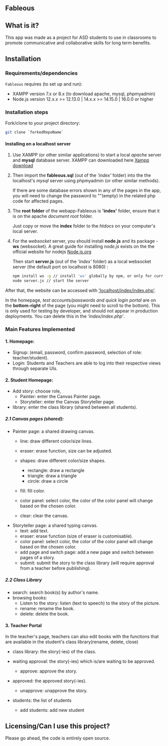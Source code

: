 ## Fableous


## What is it?
This app was made as a project for ASD students to use in classrooms to promote communicative and collaborative skills for long term benefits.

## Installation

### Requirements/dependencies

`Fableous` requires (to set up and run): 
- XAMPP version 7.x or 8.x (to download apache, mysql, phpmyadmin)
- Node.js version 12.x.x >= 12.13.0 | 14.x.x >= 14.15.0 | 16.0.0 or higher  

### Installation steps

Fork/clone to your project directory:

```sh
git clone `forkedRepoName`
```
#### Installing on a localhost server

1. Use XAMPP (or other similar applications) to start a local *apache* server and **mysql** database server. XAMPP can downloaded here [Xampp download](https://www.apachefriends.org/download.html)

2. Then import the **fableous.sql** (out of the *'index'* folder) into the the localhost's *mysql* server using phpmyadmin (or other similar methods). 

   If there are some database errors shown in any of the pages in the app, you will need to change the password to ""(empty) in the related php code for affected pages.

3. The **root folder** of the webapp-Fableous is **'index'** folder, ensure that it is on the apache *document root* folder. 

   Just copy or move the **index** folder to the *htdocs* on your computer's local server.

4. For the *websocket* server, you should install **node.js** and its package - **ws** (websocket). A great guide for installing *node.js* exists on the the official website for nodejs [Node.js.org](https://nodejs.org/en/)

   Then start **server.js** (out of the *'index'* folder) as a local websocket server (the default port on localhost is 8080) : 

   ```bash
   npm install ws -g // install 'ws' globally by npm, or only for current user without '-g'
   node server.js // start the server
   ```

After that, the website can be accessed with ['localhost/index/index.php'](localhost/index/index.php). 

In the homepage, *test accounts/passwords and quick login portal* are on the **bottom-right** of the page (you might need to scroll to the bottom). This is only used for testing by developer, and should not appear in production deployments. You can delete this in the *'index/index.php'*.


### Main Features Implemented

#### 1. Homepage:

- Signup: (email, password, confirm password, selection of role: teacher/student).
- Login: Students and Teachers are able to log into their respective views through separate UIs.

#### 2. Student Homepage:

- Add story: choose role,
  - Painter: enter the Canvas Painter page.
  - Storyteller: enter the Canvas Storyteller page.
- library: enter the class library (shared between all students).

##### 2.1 Canvas pages (shared):

- Painter page: a shared drawing canvas.
  - line: draw different color/size lines.
  - eraser: erase function, size can be adjusted.
  - shapes: draw different color/size shapes.
    - rectangle: draw a rectangle
    - triangle: draw a triangle
    - circle: draw a circle
    
  - fill: fill color.
  - color panel: select color, the color of the color panel will change based on the chosen color.
  - clear: clear the canvas.
- Storyteller page: a shared typing canvas.
  - text: add text.
  - eraser: erase function (size of eraser is customisable).
  - color panel: select color,  the color of the color panel will change based on the chosen color.
  - add page and switch page: add a new page and switch between pages of a story. 
  - submit: submit the story to the class library (will require approval from a teacher before publishing).

##### 2.2 Class Library

* search: search book(s) by author's name.
* browsing books:
  * Listen to the story: listen (text to speech) to the story of the picture.
  * rename: rename the book.
  * delete: delete the book.

#### 3. Teacher Portal

In the teacher's page, teachers can also edit books with the functions that are available in the student's class library(rename, delete, close)

* class library: the story(-ies) of the class.
* waiting approval: the story(-ies) which is/are waiting to be approved.
  
  * approve: approve the story.
* approved: the approved story(-ies).
  
  * unapprove: unapprove the story. 
* students: the list of students
  
  * add students: add new student


## Licensing/Can I use this project?
Please go ahead, the code is entirely open source.